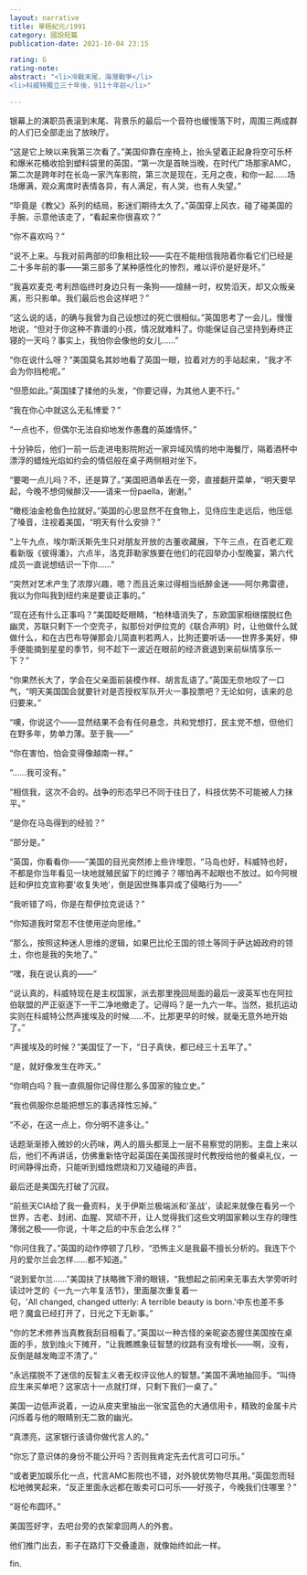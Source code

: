 ```yaml
---
layout: narrative
title: 單極紀元/1991
category: 國設短篇
publication-date: 2021-10-04 23:15

rating: G
rating-note:
abstract: "<li>冷戰末尾，海灣戰爭</li>
<li>科威特獨立三十年後，911十年前</li>"

---
```


银幕上的演职员表滚到末尾、背景乐的最后一个音符也缓慢落下时，周围三两成群的人们已全部走出了放映厅。

“这是它上映以来我第三次看了。”美国仰靠在座椅上，抬头望着正起身将空可乐杯和爆米花桶收拾到塑料袋里的英国，“第一次是首映当晚，在时代广场那家AMC，第二次是跨年时在长岛一家汽车影院，第三次是现在，无月之夜，和你一起……场场爆满，观众离席时表情各异，有人满足，有人哭，也有人失望。”

“毕竟是《教父》系列的结局，影迷们期待太久了。”英国穿上风衣，碰了碰美国的手腕，示意他该走了，“看起来你很喜欢？”

“你不喜欢吗？”

“说不上来。与我对前两部的印象相比较——实在不能相信我陪着你看它们已经是二十多年前的事——第三部多了某种感性化的惨烈，难以评价是好是坏。”

“我喜欢麦克·考利昂临终时身边只有一条狗——煊赫一时，权势滔天，却又众叛亲离，形只影单。我们最后也会这样吧？”

“这么说的话，的确与我曾为自己设想过的死亡很相似。”英国思考了一会儿，慢慢地说，“但对于你这种不靠谱的小孩，情况就难料了。你能保证自己坚持到寿终正寝的一天吗？事实上，我怕你会像他的女儿……”

“你在说什么呀？”美国莫名其妙地看了英国一眼，拉着对方的手站起来，“我才不会为你挡枪呢。”

“但愿如此。”英国揉了揉他的头发，“你要记得，为其他人更不行。”

“我在你心中就这么无私博爱？”

“一点也不，但偶尔无法自抑地发作愚蠢的英雄情怀。”

十分钟后，他们一前一后走进电影院附近一家异域风情的地中海餐厅，隔着酒杯中漂浮的蜡烛光焰如约会的情侣般在桌子两侧相对坐下。

“要喝一点儿吗？不，还是算了。”美国把酒单丢在一旁，直接翻开菜单，“明天要早起，今晚不想伺候醉汉——请来一份paella，谢谢。”

“橄榄油金枪鱼色拉就好。”英国的心思显然不在食物上，见侍应生走远后，他压低了嗓音，注视着美国，“明天有什么安排？”

“上午九点，埃尔斯沃斯先生只对朋友开放的古董收藏展，下午三点，在百老汇观看新版《彼得潘》，六点半，洛克菲勒家族要在他们的花园举办小型晚宴，第六代成员一直说想结识一下你……”

“突然对艺术产生了浓厚兴趣，嗯？而且近来过得相当纸醉金迷——阿尔弗雷德，我以为你叫我到纽约来是要谈正事的。”

“现在还有什么正事吗？”美国眨眨眼睛，“柏林墙消失了，东欧国家相继摆脱红色幽灵，苏联只剩下一个空壳子，拟那份对伊拉克的《联合声明》时，让他做什么就做什么，和在古巴布导弹那会儿简直判若两人，比狗还要听话——世界多美好，伸手便能摘到星星的季节，何不趁下一波近在眼前的经济衰退到来前纵情享乐一下？”

“你果然长大了，学会在父亲面前装模作样、胡言乱语了。”英国无奈地叹了一口气，“明天美国国会就要针对是否授权军队开火一事投票吧？无论如何，该来的总归要来。”

“噢，你说这个——显然结果不会有任何悬念，共和党想打，民主党不想，但他们在野多年，势单力薄。至于我——”

“你在害怕，怕会变得像越南一样。”

“……我可没有。”

“相信我，这次不会的。战争的形态早已不同于往日了，科技优势不可能被人力抹平。”

“是你在马岛得到的经验？”

“部分是。”

“英国，你看看你——”美国的目光突然掺上些许埋怨，“马岛也好，科威特也好，不都是你当年看见一块地就殖民留下的烂摊子？哪怕再不起眼也不放过。如今阿根廷和伊拉克宣称要'收复失地'，倒是因世殊事异成了侵略行为——”

“我听错了吗，你是在帮伊拉克说话？”

“你知道我时常忍不住使用逆向思维。”

“那么，按照这种迷人思维的逻辑，如果巴比伦王国的领土等同于萨达姆政府的领土，你也是我的失地了。”

“嘿，我在说认真的——”

“说认真的，科威特现在是主权国家，派去那里挽回局面的最后一波英军也在阿拉伯联盟的严正驱逐下一干二净地撤走了。记得吗？是一九六一年。当然，抵抗运动实则在科威特公然声援埃及的时候……不，比那更早的时候，就毫无意外地开始了。”

“声援埃及的时候？”美国怔了一下，“日子真快，都已经三十五年了。”

“是，就好像发生在昨天。”

“你明白吗？我一直佩服你记得住那么多国家的独立史。”

“我也佩服你总能把想忘的事选择性忘掉。”

“不必，在这一点上，你分明不遑多让。”

话题渐渐掺入微妙的火药味，两人的眉头都笼上一层不易察觉的阴影。主盘上来以后，他们不再讲话，仿佛重新恪守起英国在美国孩提时代教授给他的餐桌礼仪，一时间静得出奇，只能听到蜡烛燃烧和刀叉磕碰的声音。

最后还是美国先打破了沉寂。

“前些天CIA给了我一叠资料，关于伊斯兰极端派和'圣战'，读起来就像在看另一个世界，古老、封闭、血腥、冥顽不开，让人觉得我们这些文明国家赖以生存的理性薄弱之极——你说，十年之后的中东会怎么样？”

“你问住我了。”英国的动作停顿了几秒，“恐怖主义是我最不擅长分析的。我连下个月的爱尔兰会怎样……都不知道。”

“说到爱尔兰……”美国扶了扶略微下滑的眼镜，“我想起之前闲来无事去大学旁听时读过叶芝的《一九一六年复活节》，里面屡次重复着一句，'All changed, changed utterly: A terrible beauty is born.'中东也差不多吧？魔盒已经打开了，日光之下无新事。”

“你的艺术修养当真教我刮目相看了。”英国以一种古怪的亲昵姿态握住美国按在桌面的手，放到烛火下摊开，“让我瞧瞧象征智慧的纹路有没有增长——啊，没有，反倒是越发晦涩不清了。”

“永远摆脱不了迷信的反智主义者无权评议他人的智慧。”美国不满地抽回手。“叫侍应生来买单吧？这家店十一点就打烊，只剩下我们一桌了。”

美国一边低声说着，一边从皮夹里抽出一张宝蓝色的大通信用卡，精致的金属卡片闪烁着与他的眼睛别无二致的幽光。

“真漂亮，这家银行该请你做代言人的。”

“你忘了意识体的身份不能公开吗？否则我肯定先去代言可口可乐。”

“或者更加娱乐化一点，代言AMC影院也不错，对外貌优势物尽其用。”英国忽而轻松地微笑起来，“反正里面永远都在贩卖可口可乐——好孩子，今晚我们住哪里？”

“哥伦布圆环。”

美国签好字，去吧台旁的衣架拿回两人的外套。

他们推门出去，影子在路灯下交叠逶迤，就像始终如此一样。

fin.
